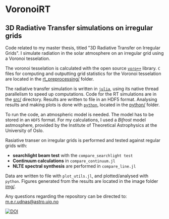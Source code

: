 # VoronoiRT

## 3D Radiative Transfer simulations on irregular grids

Code related to my master thesis, titled "3D Radiative Transfer on Irregular Grids". I simulate radiation in the solar atmosphere on an irregular grid using a Voronoi tesselation. 

The voronoi tesselation is calculated with the open source [`voro++`](https://github.com/chr1shr/voro) library. `C` files for computing and outputting grid statistics for the Voronoi tesselation are located in the [rt_preprocessing/](https://github.com/meudnaes/VoronoiRT/tree/master/rt_preprocessing) folder.

The radiative transfer simulation is written in [`julia`](https://julialang.org/), using its native thread parallelism to speed up computations. Code for the RT simulations are in the [src/](https://github.com/meudnaes/VoronoiRT/tree/master/src) directory. Results are written to file in an HDF5 format. Analysing results and making plots is done with [`python`](https://www.python.org/), located in the [python/](https://github.com/meudnaes/VoronoiRT/tree/master/python) folder.

To run the code, an atmospheric model is needed. The model has to be stored in an `HDF5` format. For my calculations, I used a *Bifrost* model astmosphere, provided by the Institute of Theoretical Astrophysics at the University of Oslo. 

Rasiative transer on irregular grids is performed and tested against regular grids with:
- **searchlight beam test** with the `compare_searchlight test`
- **Continuum calculations** in `compare_continuum.jl`
- **NLTE spectral synthesis** are performed in `compare_line.jl`

Data are written to file with `plot_utils.jl`, and plotted/analysed with `python`. Figures generated from the results are located in the image folder [img/](https://github.com/meudnaes/VoronoiRT/tree/master/img).

Any questions regarding the repository can be directed to: m.e.r.udnas@astro.uio.no

[![DOI](https://zenodo.org/badge/411663522.svg)](https://zenodo.org/badge/latestdoi/411663522)
